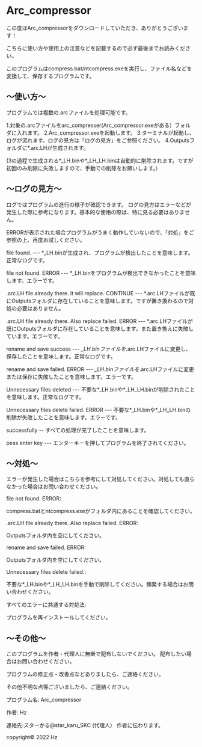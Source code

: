# Arc_compressor

この度はArc_compressorをダウンロードしていただき、ありがとうございます！

こちらに使い方や使用上の注意などを記載するので必ず最後までお読みください。

このプログラムはcompress.bat/ntcompress.exeを実行し、ファイル名などを変換して、保存するプログラムです。

## ～使い方～
プログラムでは複数の.arcファイルを処理可能です。

1.対象の.arcファイルをarc_compresser(Arc_compressor.exeがある）フォルダに入れます。
2.Arc_compressor.exeを起動します。
3.ターミナルが起動し、ログが流れます。ログの見方は「ログの見方」をご参照ください。
4.Outputsフォルダに*.arc.LHが生成されます。

(3の過程で生成される*_LH.binや*_LH_LH.binは自動的に削除されます。ですが初回のみ削除に失敗しますので、手動での削除をお願いします。）

## ～ログの見方～

ログではプログラムの進行の様子が確認できます。
ログの見方はエラーなどが発生した際に参考になります。基本的な使用の際は、特に見る必要はありません。

ERRORが表示された場合プログラムがうまく動作していないので、「対処」をご参照の上、再度お試しください。

file found. --- *_LH.binが生成され、プログラムが検出したことを意味します。正常なログです。

file not found. ERROR --- *_LH.binをプログラムが検出できなかったことを意味します。エラーです。

.arc.LH file already there. it will replace. CONTINUE --- *.arc.LHファイルが既にOutputsフォルダに存在していることを意味します。ですが置き換わるので対処の必要はありません。

.arc.LH file already there. Also replace failed. ERROR --- *.arc.LHファイルが既にOutputsフォルダに存在していることを意味します。また置き換えに失敗しています。エラーです。

rename and save success --- *_LH.binファイルを*.arc.LHファイルに変更し、保存したことを意味します。正常なログです。

rename and save failed. ERROR --- *_LH.binファイルを*.arc.LHファイルに変更または保存に失敗したことを意味します。エラーです。

Unnecessary files deleted --- 不要な*_LH.binや*_LH_LH.binが削除されたことを意味します。正常なログです。

Unnecessary files delete failed. ERROR --- 不要な*_LH.binや*_LH_LH.binの削除が失敗したことを意味します。エラーです。

successfully -- すべての処理が完了したことを意味します。

pess enter key --- エンターキーを押してプログラムを終了されてください。

## ～対処～

エラーが発生した場合はこちらを参考にして対処してください。対処しても直らなかった場合はお問い合わせください。

file not found. ERROR:

compress.batとntcompress.exeがフォルダ内にあることを確認してください。


.arc.LH file already there. Also replace failed. ERROR:

Outputsフォルダ内を空にしてください。


rename and save failed. ERROR:

Outputsフォルダ内を空にしてください。


Unnecessary files delete failed.:

不要な*_LH.binや*_LH_LH.binを手動で削除してください。頻発する場合はお問い合わせください。


すべてのエラーに共通する対処法:

プログラムを再インストールしてください。

## ～その他～

このプログラムを作者・代理人に無断で配布しないでください。
配布したい場合はお問い合わせください。

プログラムの修正点・改善点などありましたら、ご連絡ください。

その他不明な点等ございましたら、ご連絡ください。

プログラム名: Arc_compressor

作者: Hz

連絡先:スターかる@star_karu_SKC (代理人）
作者に伝わります。

copyright© 2022 Hz

